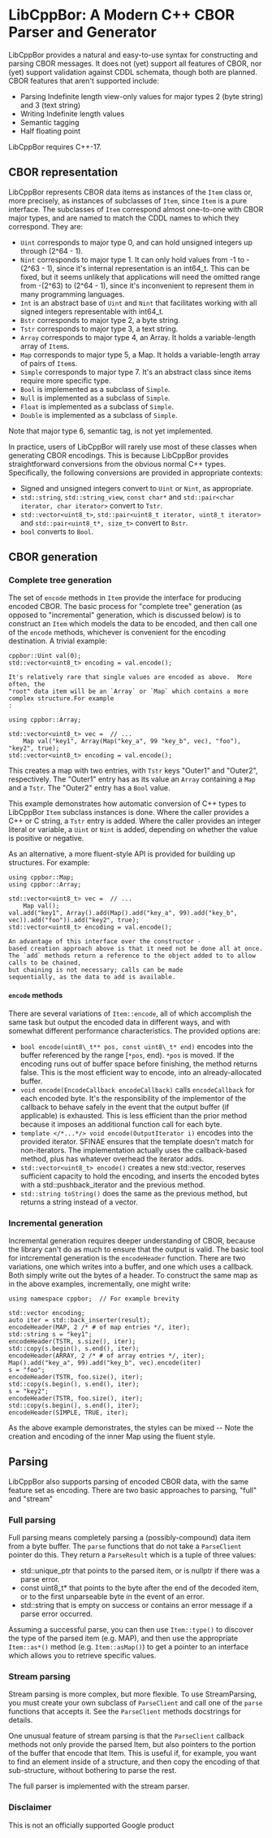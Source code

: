 LibCppBor: A Modern C++ CBOR Parser and Generator
==============================================

LibCppBor provides a natural and easy-to-use syntax for constructing and
parsing CBOR messages.  It does not (yet) support all features of
CBOR, nor (yet) support validation against CDDL schemata, though both
are planned.  CBOR features that aren't supported include:

* Parsing Indefinite length view-only values for major types 2 (byte string) and 3 (text string)
* Writing Indefinite length values
* Semantic tagging
* Half floating point

LibCppBor requires C++-17.

## CBOR representation

LibCppBor represents CBOR data items as instances of the `Item` class or,
more precisely, as instances of subclasses of `Item`, since `Item` is a
pure interface.  The subclasses of `Item` correspond almost one-to-one
with CBOR major types, and are named to match the CDDL names to which
they correspond.  They are:

* `Uint` corresponds to major type 0, and can hold unsigned integers
  up through (2^64 - 1).
* `Nint` corresponds to major type 1.  It can only hold values from -1
  to -(2^63 - 1), since it's internal representation is an int64_t.
  This can be fixed, but it seems unlikely that applications will need
  the omitted range from -(2^63) to (2^64 - 1), since it's
  inconvenient to represent them in many programming languages.
* `Int` is an abstract base of `Uint` and `Nint` that facilitates
  working with all signed integers representable with int64_t.
* `Bstr` corresponds to major type 2, a byte string.
* `Tstr` corresponds to major type 3, a text string.
* `Array` corresponds to major type 4, an Array.  It holds a
  variable-length array of `Item`s.
* `Map` corresponds to major type 5, a Map.  It holds a
  variable-length array of pairs of `Item`s.
* `Simple` corresponds to major type 7.  It's an abstract class since
  items require more specific type.
* `Bool` is implemented as a subclass of `Simple`.
* `Null` is implemented as a subclass of `Simple`.
* `Float` is implemented as a subclass of `Simple`.
* `Double` is implemented as a subclass of `Simple`.

Note that major type 6, semantic tag, is not yet implemented.

In practice, users of LibCppBor will rarely use most of these classes
when generating CBOR encodings.  This is because LibCppBor provides
straightforward conversions from the obvious normal C++ types.
Specifically, the following conversions are provided in appropriate
contexts:

* Signed and unsigned integers convert to `Uint` or `Nint`, as
  appropriate.
* `std::string`, `std::string_view`, `const char*` and
  `std::pair<char iterator, char iterator>` convert to `Tstr`.
* `std::vector<uint8_t>`, `std::pair<uint8_t iterator, uint8_t
  iterator>` and `std::pair<uint8_t*, size_t>` convert to `Bstr`.
* `bool` converts to `Bool`.

## CBOR generation

### Complete tree generation

The set of `encode` methods in `Item` provide the interface for
producing encoded CBOR.  The basic process for "complete tree"
generation (as opposed to "incremental" generation, which is discussed
below) is to construct an `Item` which models the data to be encoded,
and then call one of the `encode` methods, whichever is convenient for
the encoding destination.  A trivial example:

```
cppbor::Uint val(0);
std::vector<uint8_t> encoding = val.encode();
```

    It's relatively rare that single values are encoded as above.  More often, the
    "root" data item will be an `Array` or `Map` which contains a more complex structure.For example
    :

``` using cppbor::Map;
using cppbor::Array;

std::vector<uint8_t> vec =  // ...
    Map val("key1", Array(Map("key_a", 99 "key_b", vec), "foo"), "key2", true);
std::vector<uint8_t> encoding = val.encode();
```

This creates a map with two entries, with `Tstr` keys "Outer1" and
"Outer2", respectively.  The "Outer1" entry has as its value an
`Array` containing a `Map` and a `Tstr`.  The "Outer2" entry has a
`Bool` value.

This example demonstrates how automatic conversion of C++ types to
LibCppBor `Item` subclass instances is done.  Where the caller provides a
C++ or C string, a `Tstr` entry is added.  Where the caller provides
an integer literal or variable, a `Uint` or `Nint` is added, depending
on whether the value is positive or negative.

As an alternative, a more fluent-style API is provided for building up
structures.  For example:

```
using cppbor::Map;
using cppbor::Array;

std::vector<uint8_t> vec =  // ...
    Map val();
val.add("key1", Array().add(Map().add("key_a", 99).add("key_b", vec)).add("foo")).add("key2", true);
std::vector<uint8_t> encoding = val.encode();
```

    An advantage of this interface over the constructor -
    based creation approach above is that it need not be done all at once.
    The `add` methods return a reference to the object added to to allow calls to be chained,
    but chaining is not necessary; calls can be made
    sequentially, as the data to add is available.

#### `encode` methods

There are several variations of `Item::encode`, all of which
accomplish the same task but output the encoded data in different
ways, and with somewhat different performance characteristics.  The
provided options are:

* `bool encode(uint8\_t** pos, const uint8\_t* end)` encodes into the
  buffer referenced by the range [`*pos`, end).  `*pos` is moved.  If
  the encoding runs out of buffer space before finishing, the method
  returns false.  This is the most efficient way to encode, into an
  already-allocated buffer.
* `void encode(EncodeCallback encodeCallback)` calls `encodeCallback`
  for each encoded byte.  It's the responsibility of the implementor
  of the callback to behave safely in the event that the output buffer
  (if applicable) is exhausted.  This is less efficient than the prior
  method because it imposes an additional function call for each byte.
* `template </*...*/> void encode(OutputIterator i)`
  encodes into the provided iterator.  SFINAE ensures that the
  template doesn't match for non-iterators.  The implementation
  actually uses the callback-based method, plus has whatever overhead
  the iterator adds.
* `std::vector<uint8_t> encode()` creates a new std::vector, reserves
  sufficient capacity to hold the encoding, and inserts the encoded
  bytes with a std::pushback_iterator and the previous method.
* `std::string toString()` does the same as the previous method, but
  returns a string instead of a vector.

### Incremental generation

Incremental generation requires deeper understanding of CBOR, because
the library can't do as much to ensure that the output is valid.  The
basic tool for intcremental generation is the `encodeHeader`
function.  There are two variations, one which writes into a buffer,
and one which uses a callback.  Both simply write out the bytes of a
header.  To construct the same map as in the above examples,
incrementally, one might write:

```
using namespace cppbor;  // For example brevity

std::vector encoding;
auto iter = std::back_inserter(result);
encodeHeader(MAP, 2 /* # of map entries */, iter);
std::string s = "key1";
encodeHeader(TSTR, s.size(), iter);
std::copy(s.begin(), s.end(), iter);
encodeHeader(ARRAY, 2 /* # of array entries */, iter);
Map().add("key_a", 99).add("key_b", vec).encode(iter)
s = "foo";
encodeHeader(TSTR, foo.size(), iter);
std::copy(s.begin(), s.end(), iter);
s = "key2";
encodeHeader(TSTR, foo.size(), iter);
std::copy(s.begin(), s.end(), iter);
encodeHeader(SIMPLE, TRUE, iter);
```

As the above example demonstrates, the styles can be mixed -- Note the
creation and encoding of the inner Map using the fluent style.

## Parsing

LibCppBor also supports parsing of encoded CBOR data, with the same
feature set as encoding.  There are two basic approaches to parsing,
"full" and "stream"

### Full parsing

Full parsing means completely parsing a (possibly-compound) data
item from a byte buffer.  The `parse` functions that do not take a
`ParseClient` pointer do this.  They return a `ParseResult` which is a
tuple of three values:

* std::unique_ptr<Item> that points to the parsed item, or is nullptr
  if there was a parse error.
* const uint8_t* that points to the byte after the end of the decoded
  item, or to the first unparseable byte in the event of an error.
* std::string that is empty on success or contains an error message if
  a parse error occurred.

Assuming a successful parse, you can then use `Item::type()` to
discover the type of the parsed item (e.g. MAP), and then use the
appropriate `Item::as*()` method (e.g. `Item::asMap()`) to get a
pointer to an interface which allows you to retrieve specific values.

### Stream parsing

Stream parsing is more complex, but more flexible.  To use
StreamParsing, you must create your own subclass of `ParseClient` and
call one of the `parse` functions that accepts it.  See the
`ParseClient` methods docstrings for details.

One unusual feature of stream parsing is that the `ParseClient`
callback methods not only provide the parsed Item, but also pointers
to the portion of the buffer that encode that Item.  This is useful
if, for example, you want to find an element inside of a structure,
and then copy the encoding of that sub-structure, without bothering to
parse the rest.

The full parser is implemented with the stream parser.

### Disclaimer
This is not an officially supported Google product
